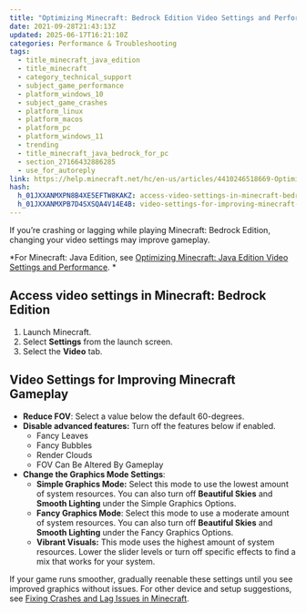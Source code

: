 ```yaml
---
title: "Optimizing Minecraft: Bedrock Edition Video Settings and Performance"
date: 2021-09-28T21:43:13Z
updated: 2025-06-17T16:21:10Z
categories: Performance & Troubleshooting
tags:
  - title_minecraft_java_edition
  - title_minecraft
  - category_technical_support
  - subject_game_performance
  - platform_windows_10
  - subject_game_crashes
  - platform_linux
  - platform_macos
  - platform_pc
  - platform_windows_11
  - trending
  - title_minecraft_java_bedrock_for_pc
  - section_27166432886285
  - use_for_autoreply
link: https://help.minecraft.net/hc/en-us/articles/4410246518669-Optimizing-Minecraft-Bedrock-Edition-Video-Settings-and-Performance
hash:
  h_01JXXANMXPN8B4XE5EFTW8KAKZ: access-video-settings-in-minecraft-bedrock-edition
  h_01JXXANMXPB7D4SXSQA4V14E4B: video-settings-for-improving-minecraft-gameplay
---
```


If you’re crashing or lagging while playing Minecraft: Bedrock Edition, changing your video settings may improve gameplay.

*For Minecraft: Java Edition, see [Optimizing Minecraft: Java Edition Video Settings and Performance](./Optimizing-Minecraft-Java-Edition-Video-Settings-and-Performance.md). *

## Access video settings in Minecraft: Bedrock Edition

1.  Launch Minecraft.
2.  Select **Settings** from the launch screen.
3.  Select the **Video** tab.

## Video Settings for Improving Minecraft Gameplay

- **Reduce FOV**: Select a value below the default 60-degrees. 
- **Disable advanced features:** Turn off the features below if enabled.
  - Fancy Leaves
  - Fancy Bubbles
  - Render Clouds
  - FOV Can Be Altered By Gameplay
- **Change the Graphics Mode Settings**:
  - **Simple Graphics Mode:** Select this mode to use the lowest amount of system resources. You can also turn off **Beautiful Skies** and **Smooth Lighting** under the Simple Graphics Options.
  - **Fancy Graphics Mode**: Select this mode to use a moderate amount of system resources. You can also turn off **Beautiful Skies** and **Smooth Lighting** under the Fancy Graphics Options.
  - **Vibrant Visuals:** This mode uses the highest amount of system resources. Lower the slider levels or turn off specific effects to find a mix that works for your system.

If your game runs smoother, gradually reenable these settings until you see improved graphics without issues. For other device and setup suggestions, see [Fixing Crashes and Lag Issues in Minecraft](./Fix-Crashes-and-Lag-Issues-in-Minecraft.md).
